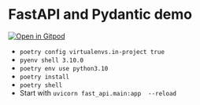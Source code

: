 # FastAPI and Pydantic demo

[![Open in Gitpod](https://gitpod.io/button/open-in-gitpod.svg)](https://gitpod.io/#https://github.com/joejcollins/lieutenant-green)

* `poetry config virtualenvs.in-project true`
* `pyenv shell 3.10.0`
* `poetry env use python3.10`
* `poetry install`
* `poetry shell`
* Start with `uvicorn fast_api.main:app  --reload`